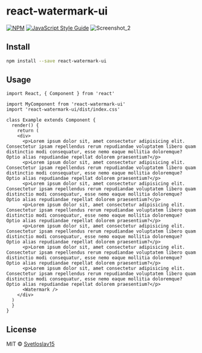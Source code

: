 # react-watermark-ui

[![NPM](https://img.shields.io/npm/v/react-watermark-ui.svg)](https://www.npmjs.com/package/react-watermark-ui) [![JavaScript Style Guide](https://img.shields.io/badge/code_style-standard-brightgreen.svg)](https://standardjs.com)
![Screenshot_2](https://user-images.githubusercontent.com/33124382/224512774-ed90be5b-c760-4e16-a171-04f20a2a6235.png)


## Install

```bash
npm install --save react-watermark-ui
```

## Usage

```tsx
import React, { Component } from 'react'

import MyComponent from 'react-watermark-ui'
import 'react-watermark-ui/dist/index.css'

class Example extends Component {
  render() {
    return (
    <div>
      <p>Lorem ipsum dolor sit, amet consectetur adipisicing elit. Consectetur ipsam repellendus rerum repudiandae voluptatem libero quam distinctio modi consequatur, esse nemo eaque mollitia doloremque? Optio alias repudiandae repellat dolorem praesentium?</p>
      <p>Lorem ipsum dolor sit, amet consectetur adipisicing elit. Consectetur ipsam repellendus rerum repudiandae voluptatem libero quam distinctio modi consequatur, esse nemo eaque mollitia doloremque? Optio alias repudiandae repellat dolorem praesentium?</p>
      <p>Lorem ipsum dolor sit, amet consectetur adipisicing elit. Consectetur ipsam repellendus rerum repudiandae voluptatem libero quam distinctio modi consequatur, esse nemo eaque mollitia doloremque? Optio alias repudiandae repellat dolorem praesentium?</p>
      <p>Lorem ipsum dolor sit, amet consectetur adipisicing elit. Consectetur ipsam repellendus rerum repudiandae voluptatem libero quam distinctio modi consequatur, esse nemo eaque mollitia doloremque? Optio alias repudiandae repellat dolorem praesentium?</p>
      <p>Lorem ipsum dolor sit, amet consectetur adipisicing elit. Consectetur ipsam repellendus rerum repudiandae voluptatem libero quam distinctio modi consequatur, esse nemo eaque mollitia doloremque? Optio alias repudiandae repellat dolorem praesentium?</p>
      <p>Lorem ipsum dolor sit, amet consectetur adipisicing elit. Consectetur ipsam repellendus rerum repudiandae voluptatem libero quam distinctio modi consequatur, esse nemo eaque mollitia doloremque? Optio alias repudiandae repellat dolorem praesentium?</p>
      <p>Lorem ipsum dolor sit, amet consectetur adipisicing elit. Consectetur ipsam repellendus rerum repudiandae voluptatem libero quam distinctio modi consequatur, esse nemo eaque mollitia doloremque? Optio alias repudiandae repellat dolorem praesentium?</p>
      <Watermark />
    </div>
  )
  }
}
```

## License

MIT © [Svetloslav15](https://github.com/Svetloslav15)
